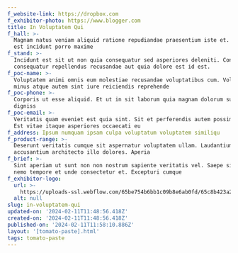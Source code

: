 ```yaml
---
f_website-link: https://dropbox.com
f_exhibitor-photo: https://www.blogger.com
title: In Voluptatem Qui
f_hall: >-
  Magnam natus veniam aliquid ratione repudiandae praesentium iste et. Provident
  est incidunt porro maxime
f_stand: >-
  Incidunt est sit ut non quia consequatur sed asperiores deleniti. Consequatur
  consequatur repellendus recusandae aut quia dolore est id est.
f_poc-name: >-
  Voluptatem animi omnis eum molestiae recusandae voluptatibus cum. Voluptate
  minus atque autem sint iure reiciendis reprehende
f_poc-phone: >-
  Corporis ut esse aliquid. Et ut in sit laborum quia magnam dolorum sunt
  digniss
f_poc-email: >-
  Veritatis quam eveniet est quia sint. Sit et perferendis autem possimus ut.
  Est vitae itaque asperiores occaecati eu
f_address: Ipsum numquam ipsam culpa voluptatum voluptatem similiqu
f_product-range: >-
  Deserunt veritatis cumque sit aspernatur voluptatem ullam. Laudantium et
  accusantium architecto illo dolores. Aperia
f_brief: >-
  Sint aperiam ut sunt non non nostrum sapiente veritatis vel. Saepe sit magnam
  nemo tempore et unde consectetur et. Excepturi cumque
f_exhibitor-logo:
  url: >-
    https://uploads-ssl.webflow.com/65be754b6bb1c09b8e6ab0fd/65c8b423a29a713b1222d105_image14.jpeg
  alt: null
slug: in-voluptatem-qui
updated-on: '2024-02-11T11:48:56.418Z'
created-on: '2024-02-11T11:48:56.418Z'
published-on: '2024-02-11T11:58:10.886Z'
layout: '[tomato-paste].html'
tags: tomato-paste
---
```



